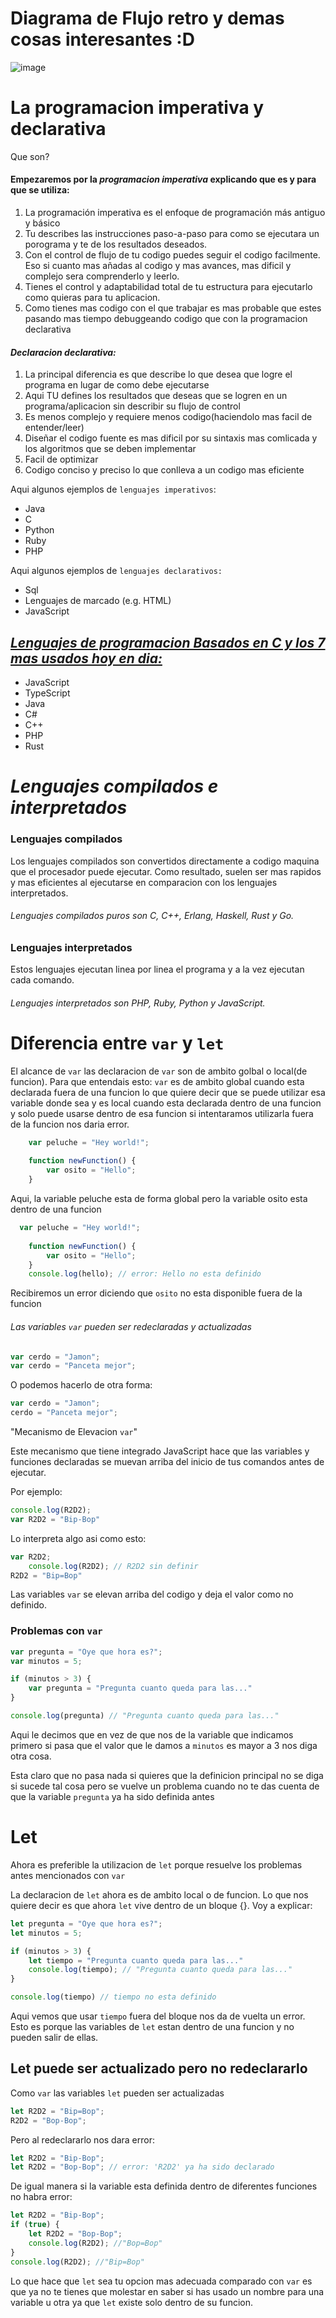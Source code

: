 # Diagrama de Flujo retro y demas cosas interesantes :D

![image](https://github.com/Paulmak21/diagrama-flujo-retro/assets/140537985/07219daf-4968-44fd-be42-673d185f8ecd)

# **La programacion imperativa y declarativa**

Que son?

#### Empezaremos por la ***programacion imperativa*** explicando que es y para que se utiliza:

1. La programación imperativa es el enfoque de programación más antiguo y básico
2. Tu describes las instrucciones paso-a-paso para como se ejecutara un porograma y te de los resultados deseados.
3. Con el control de flujo de tu codigo puedes seguir el codigo facilmente. Eso si cuanto mas añadas al codigo y mas avances, mas dificil y complejo sera comprenderlo y leerlo.
4. Tienes el control y adaptabilidad total de tu estructura para ejecutarlo como quieras para tu aplicacion.
5. Como tienes mas codigo con el que trabajar es mas probable que estes pasando mas tiempo debuggeando codigo que con la programacion declarativa

#### ***Declaracion declarativa:***

1. La principal diferencia es que describe lo que desea que logre el programa en lugar de como debe ejecutarse
2. Aqui TU defines los resultados que deseas que se logren en un programa/aplicacion sin describir su flujo de control
3. Es menos complejo y requiere menos codigo(haciendolo mas facil de entender/leer)
4. Diseñar el codigo fuente es mas dificil por su sintaxis mas comlicada y los algoritmos que se deben implementar
5. Facil de optimizar
6. Codigo conciso y preciso lo que conlleva a un codigo mas eficiente

Aqui algunos ejemplos de `lenguajes imperativos`:
- Java
- C
- Python
- Ruby
- PHP

Aqui algunos ejemplos de `lenguajes declarativos:`

- Sql
- Lenguajes de marcado (e.g. HTML)
- JavaScript


## [***Lenguajes de programacion Basados en C y los 7 mas usados hoy en dia:***](https://survey.stackoverflow.co/2023/#technology-most-popular-technologies)

- JavaScript
- TypeScript
- Java
- C#
- C++
- PHP
- Rust

# ***Lenguajes compilados e interpretados***

### **Lenguajes compilados**

Los lenguajes compilados son convertidos directamente a codigo maquina que el procesador puede ejecutar. Como resultado, suelen ser mas rapidos y mas eficientes al ejecutarse en comparacion con los lenguajes interpretados.

###### Lenguajes compilados puros son C, C++, Erlang, Haskell, Rust y Go.
### **Lenguajes interpretados**

Estos lenguajes ejecutan linea por linea el programa y a la vez ejecutan cada comando.

###### Lenguajes interpretados son PHP, Ruby, Python y JavaScript.



# Diferencia entre `var` y `let` 

El alcance de `var` las declaracion de `var` son de ambito golbal o local(de funcion). Para que entendais esto: `var` es de ambito global cuando esta declarada fuera de una funcion lo que quiere decir que se puede utilizar esa variable donde sea y es local cuando esta declarada dentro de una funcion y solo puede usarse dentro de esa funcion si intentaramos utilizarla fuera de la funcion nos daria error.


```javascript
    var peluche = "Hey world!";
    
    function newFunction() {
        var osito = "Hello";
    }
```

Aqui, la variable peluche esta de forma global pero la variable osito esta dentro de una funcion

```javascript
  var peluche = "Hey world!";
    
    function newFunction() {
        var osito = "Hello";
    }
    console.log(hello); // error: Hello no esta definido
```

Recibiremos un error diciendo que `osito` no esta disponible fuera de la funcion

###### Las variables `var` pueden ser redeclaradas y actualizadas

```javascript
var cerdo = "Jamon";
var cerdo = "Panceta mejor";
```

O podemos hacerlo de otra forma:

```javascript
var cerdo = "Jamon";
cerdo = "Panceta mejor";
```

"Mecanismo de Elevacion `var`"

Este mecanismo que tiene integrado JavaScript hace que las variables y funciones declaradas se muevan arriba del inicio de tus comandos antes de ejecutar.

Por ejemplo:

```javascript
console.log(R2D2);
var R2D2 = "Bip-Bop"
```

Lo interpreta algo asi como esto:

```javascript
var R2D2;
	console.log(R2D2); // R2D2 sin definir
R2D2 = "Bip=Bop"
```

Las variables `var` se elevan arriba del codigo y deja el valor como no definido.

### Problemas con `var` 

```javascript
var pregunta = "Oye que hora es?";
var minutos = 5;

if (minutos > 3) {
	var pregunta = "Pregunta cuanto queda para las..."
}

console.log(pregunta) // "Pregunta cuanto queda para las..." 
```

Aqui le decimos que en vez de que nos de la variable que indicamos primero si pasa que el valor que le damos a `minutos` es mayor a 3 nos diga otra cosa.

Esta claro que no pasa nada si quieres que la definicion principal no se diga si sucede tal cosa pero se vuelve un problema cuando no te das cuenta de que la variable `pregunta` ya ha sido definida antes

# Let 

Ahora es preferible la utilizacion de `let`  porque resuelve los problemas antes mencionados con `var`

La declaracion de `let` ahora es de ambito local o de funcion. Lo que nos quiere decir es que ahora `let` vive dentro de un bloque {}. Voy a explicar:

```javascript
let pregunta = "Oye que hora es?";
let minutos = 5;

if (minutos > 3) {
	let tiempo = "Pregunta cuanto queda para las..."
	console.log(tiempo); // "Pregunta cuanto queda para las..."
}

console.log(tiempo) // tiempo no esta definido
```

Aqui vemos que usar `tiempo` fuera del bloque nos da de vuelta un error. Esto es porque las variables de `let` estan dentro de una funcion y no pueden salir de ellas.

## Let puede ser actualizado pero no redeclararlo

Como `var` las variables `let` pueden ser actualizadas

```javascript
let R2D2 = "Bip=Bop";
R2D2 = "Bop-Bop";
```

Pero al redeclararlo nos dara error:

```javascript
let R2D2 = "Bip-Bop";
let R2D2 = "Bop-Bop"; // error: 'R2D2' ya ha sido declarado
```

De igual manera si la variable esta definida dentro de diferentes funciones no habra error:

```javascript
let R2D2 = "Bip-Bop";
if (true) {
	let R2D2 = "Bop-Bop";
	console.log(R2D2); //"Bop=Bop"
}
console.log(R2D2); //"Bip=Bop"
```

Lo que hace que `let` sea tu opcion mas adecuada comparado con `var` es que ya no te tienes que molestar en saber si has usado un nombre para una variable u otra ya que `let` existe solo dentro de su funcion.

